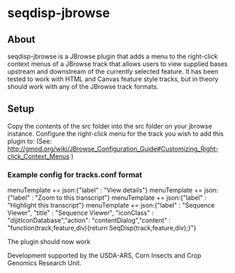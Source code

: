 # seqdisp-jbrowse
## About
seqdisp-jbrowse is a JBrowse plugin that adds a menu to the right-click context menus of
a JBrowse track that allows users to view supplied bases upstream and downstream of the
currently selected feature. It has been tested to work with HTML and Canvas feature style
tracks, but in theory should work with any of the JBrowse track formats.

## Setup
Copy the contents of the src folder into the src folder on your jbrowse instance.
Configure the right-click menu for the track you wish to add this plugin to:
(See: http://gmod.org/wiki/JBrowse_Configuration_Guide#Customizing_Right-click_Context_Menus )

### Example config for tracks.conf format
menuTemplate += json:{"label" : "View details"}
menuTemplate += json:{"label" : "Zoom to this transcript"} 
menuTemplate += json:{"label" : "Highlight this transcript"} 
menuTemplate += json:{"label" : "Sequence Viewer", "title" : "Sequence Viewer", "iconClass" : "dijitIconDatabase","action": "contentDialog","content" : "function(track,feature,div){return SeqDisp(track,feature,div);}"}

The plugin should now work


Development supported by the USDA-ARS, 
Corn Insects and Crop Genomics Research Unit.
